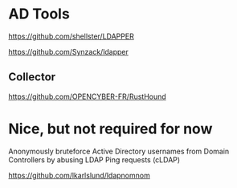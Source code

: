 # AD Tools

https://github.com/shellster/LDAPPER

https://github.com/Synzack/ldapper

## Collector

https://github.com/OPENCYBER-FR/RustHound

# Nice, but not required for now

Anonymously bruteforce Active Directory usernames from Domain Controllers by abusing LDAP Ping requests (cLDAP)

https://github.com/lkarlslund/ldapnomnom